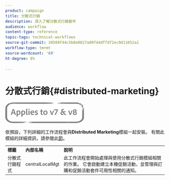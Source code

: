 ```yaml
---
product: campaign
title: 分散式行銷
description: 深入了解分散式行銷套件
audience: workflow
content-type: reference
topic-tags: technical-workflows
source-git-commit: 20509f44c5b8e0827a09f44dffdf2ec9d11652a1
workflow-type: tm+mt
source-wordcount: '69'
ht-degree: 8%

---
```



# 分散式行銷{#distributed-marketing}

![](../../assets/common.svg)

依預設，下列詳細的工作流程會與&#x200B;**Distributed Marketing**&#x200B;模組一起安裝。 有關此模組的詳細資訊，請參閱此[節](../../distributed/using/about-distributed-marketing.md)。

<table> 
 <tbody> 
  <tr> 
   <td> <strong>標籤</strong><br /> </td> 
   <td> <strong>內部名稱</strong><br /> </td> 
   <td> <strong>說明</strong><br /> </td> 
  </tr> 
  <tr> 
   <td> <span class="uicontrol">分散式行銷程式</span> <br /> </td> 
   <td> <span class="uicontrol">centralLocalMgt</span> <br /> </td> 
   <td> 此工作流程會開始處理與使用分散式行銷模組相關的作業。 它會啟動建立本機促銷活動，並管理與訂購和促銷活動套件可用性相關的通知。<br /> </td> 
  </tr> 
 </tbody> 
</table>

